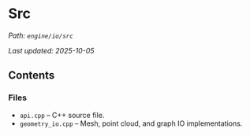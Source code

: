 # Src

_Path: `engine/io/src`_

_Last updated: 2025-10-05_


## Contents

### Files

- `api.cpp` – C++ source file.
- `geometry_io.cpp` – Mesh, point cloud, and graph IO implementations.
